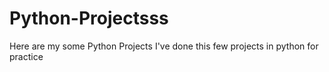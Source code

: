 # Python-Projectsss

Here are my some Python Projects
I've done this few projects in python for practice
